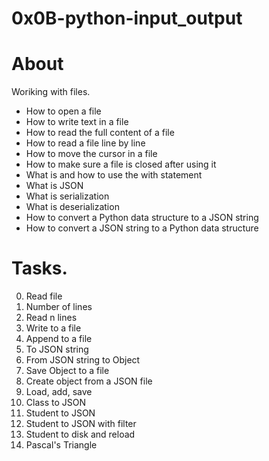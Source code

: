# 0x0B-python-input_output

# About
Woriking with files.
* How to open a file
* How to write text in a file
* How to read the full content of a file
* How to read a file line by line
* How to move the cursor in a file
* How to make sure a file is closed after using it
* What is and how to use the with statement
* What is JSON
* What is serialization
* What is deserialization
* How to convert a Python data structure to a JSON string
* How to convert a JSON string to a Python data structure

# Tasks.
0. Read file
1. Number of lines
2. Read n lines
3. Write to a file
4. Append to a file
5. To JSON string
6. From JSON string to Object
7. Save Object to a file
8. Create object from a JSON file
9. Load, add, save
10. Class to JSON
11. Student to JSON
12. Student to JSON with filter
13. Student to disk and reload
14. Pascal's Triangle